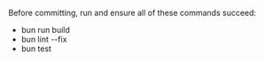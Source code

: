 Before committing, run and ensure all of these commands succeed:

- bun run build
- bun lint --fix
- bun test
